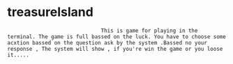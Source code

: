 # treasureIsland
                                  This is game for playing in the terminal. The game is full bassed on the luck. You have to choose some acxtion bassed on the question ask by the system .Bassed no your response , The system will show , if you're win the game or you loose it.....
